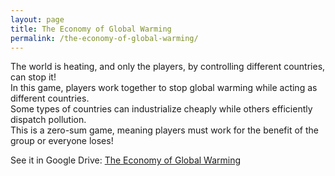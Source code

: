 ```yaml
---
layout: page
title: The Economy of Global Warming
permalink: /the-economy-of-global-warming/
---
```

The world is heating, and only the players, by controlling different countries, can stop it!  
In this game, players work together to stop global warming while acting as different countries.  
Some types of countries can industrialize cheaply while others efficiently dispatch pollution.  
This is a zero-sum game, meaning players must work for the benefit of the group or everyone loses!  

See it in Google Drive: [The Economy of Global Warming](https://drive.google.com/open?id=1Nn59KUBXFlbvmozFLIwMb4jTmnCGCjNu)
